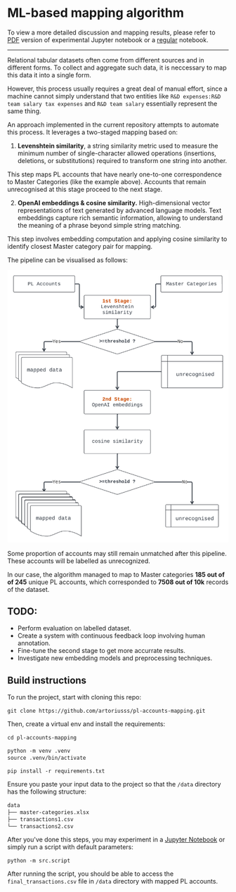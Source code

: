 # ML-based mapping algorithm

To view a more detailed discussion and mapping results, please refer to [PDF](notebooks/1.Pipeline.pdf) version of experimental Jupyter notebook or a [regular](notebooks/1.Pipeline.ipynb) notebook. 

---

Relational tabular datasets often come from different sources and in different forms. To collect and aggregate such data, it is neccessary to map this data it into a single form. 

However, this process usually requires a great deal of manual effort, since a machine cannot simply understand that two entities like `R&D expenses:R&D team salary tax expenses` and `R&D team salary` essentially represent the same thing.

An approach implemented in the current repository attempts to automate this process. It leverages a two-staged mapping based on:

1. **Levenshtein similarity**, a string similarity metric used to measure the minimum number of single-character allowed operations (insertions, deletions, or substitutions) required to transform one string into another. 

This step maps PL accounts that have nearly one-to-one correspondence to Master Categories (like the example above). Accounts that remain unrecognised at this stage proceed to the next stage.

2. **OpenAI embeddings & cosine similarity.**  High-dimensional vector representations of text generated by advanced language models. Text embeddings capture rich semantic information, allowing to understand the meaning of a phrase beyond simple string matching.

This step involves embedding computation and applying cosine similarity to identify closest Master category pair for mapping. 

The pipeline can be visualised as follows:

![pipeline](imgs/pipeline.png)

Some proportion of accounts may still remain unmatched after this pipeline. These accounts will be labelled as unrecognized. 

In our case, the algorithm managed to map to Master categories **185 out of of 245** unique PL accounts, which corresponded to **7508 out of 10k** records of the dataset. 

## TODO:
- Perform evaluation on labelled dataset. 
- Create a system with continuous feedback loop involving human annotation. 
- Fine-tune the second stage to get more accurrate results. 
- Investigate new embedding models and preprocessing techniques.

## Build instructions 

To run the project, start with cloning this repo:

```
git clone https://github.com/artoriusss/pl-accounts-mapping.git
```

Then, create a virtual env and install the requirements:
```
cd pl-accounts-mapping
```
```
python -m venv .venv
source .venv/bin/activate
```
```
pip install -r requirements.txt
```
Ensure you paste your input data to the project so that the `/data` directory has the following structure:
```
data
├── master-categories.xlsx
├── transactions1.csv
└── transactions2.csv
```
After you've done this steps, you may experiment in a [Jupyter Notebook](notebooks/1.Pipeline.ipynb) or simply run a script with default parameters: 

```
python -m src.script
```

After running the script, you should be able to access the `final_transactions.csv` file in `/data` directory with mapped PL accounts. 